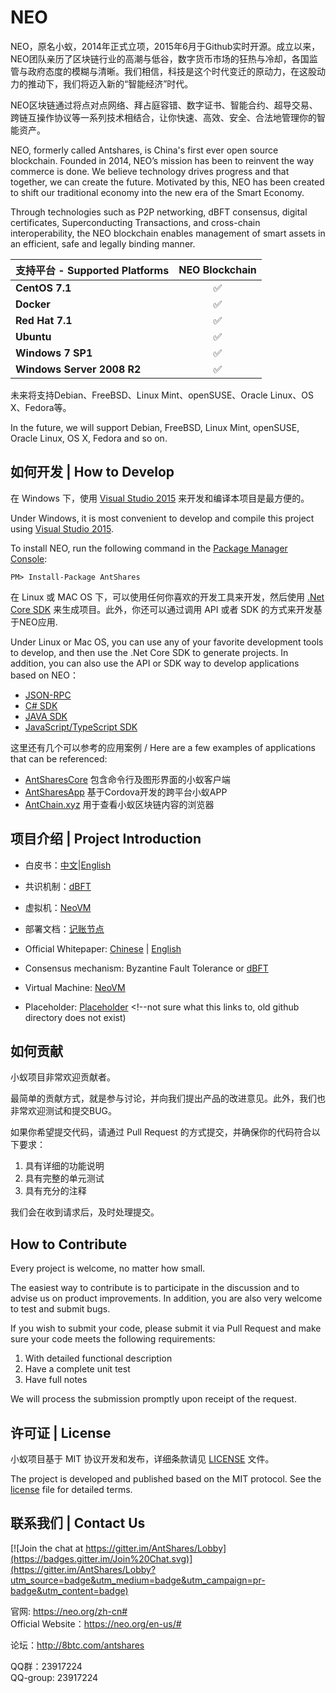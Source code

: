 NEO
================

NEO，原名小蚁，2014年正式立项，2015年6月于Github实时开源。成立以来，NEO团队亲历了区块链行业的高潮与低谷，数字货币市场的狂热与冷却，各国监管与政府态度的模糊与清晰。我们相信，科技是这个时代变迁的原动力，在这股动力的推动下，我们将迈入新的“智能经济”时代。

NEO区块链通过将点对点网络、拜占庭容错、数字证书、智能合约、超导交易、跨链互操作协议等一系列技术相结合，让你快速、高效、安全、合法地管理你的智能资产。

NEO, formerly called Antshares, is China's first ever open source blockchain. Founded in 2014, NEO’s mission has been to reinvent the way commerce is done. We believe technology drives progress and that together, we can create the future. Motivated by this, NEO has been created to shift our traditional economy into the new era of the Smart Economy. 

Through technologies such as P2P networking, dBFT consensus, digital certificates, Superconducting Transactions, and cross-chain interoperability, the NEO blockchain enables management of smart assets in an efficient, safe and legally binding manner.

| 支持平台 - Supported Platforms  | NEO Blockchain |
|---|:-----------:|
|**CentOS 7.1**|:white_check_mark:|
|**Docker**|:white_check_mark:|
|**Red Hat 7.1**|:white_check_mark:|
|**Ubuntu**|:white_check_mark:|
|**Windows 7 SP1**|:white_check_mark:|
|**Windows Server 2008 R2**|:white_check_mark:|

未来将支持Debian、FreeBSD、Linux Mint、openSUSE、Oracle Linux、OS X、Fedora等。

In the future, we will support Debian, FreeBSD, Linux Mint, openSUSE, Oracle Linux, OS X, Fedora and so on.

如何开发 | How to Develop
--------

在 Windows 下，使用 [Visual Studio 2015](https://www.visualstudio.com/products/visual-studio-community-vs) 来开发和编译本项目是最方便的。

Under Windows, it is most convenient to develop and compile this project using [Visual Studio 2015](https://www.visualstudio.com/products/visual-studio-community-vs).

To install NEO, run the following command in the [Package Manager Console](https://docs.nuget.org/ndocs/tools/package-manager-console):

```
PM> Install-Package AntShares 
```
<!--the instructions need to be updated-->
在 Linux 或 MAC OS 下，可以使用任何你喜欢的开发工具来开发，然后使用 [.Net Core SDK](https://www.microsoft.com/net/core) 来生成项目。此外，你还可以通过调用 API 或者 SDK 的方式来开发基于NEO应用.

Under Linux or Mac OS, you can use any of your favorite development tools to develop, and then use the .Net Core SDK to generate projects. In addition, you can also use the API or SDK way to develop applications based on NEO：
<!--this list of applications should be updated to NEO-->
+ [JSON-RPC](https://github.com/AntShares/AntShares/wiki/API%E5%8F%82%E8%80%83)
+ [C# SDK](https://github.com/AntShares/AntShares/tree/master/AntSharesCore)
+ [JAVA SDK](https://github.com/AntSharesSDK/antshares-java)
+ [JavaScript/TypeScript SDK](https://github.com/AntSharesSDK/antshares-ts)

这里还有几个可以参考的应用案例 / Here are a few examples of applications that can be referenced:

+ [AntSharesCore](https://github.com/AntShares/AntSharesCore) 包含命令行及图形界面的小蚁客户端
+ [AntSharesApp](https://github.com/AntShares/AntSharesApp) 基于Cordova开发的跨平台小蚁APP
+ [AntChain.xyz](https://github.com/lcux/antchain.xyz) 用于查看小蚁区块链内容的浏览器

项目介绍 | Project Introduction
--------

<!--These should be updated-->
+ 白皮书：[中文](https://newneolink)|[English](https://newneolink)
+ 共识机制：[dBFT](http://www.onchain.com/paper/66c6773b.pdf)
+ 虚拟机：[NeoVM](https://github.com/neo-project/neo-vm) <!--is this the correct one?-->
+ 部署文档：[记账节点](https://github.com/AntShares/AntShares/wiki/%E8%AE%B0%E8%B4%A6%E8%8A%82%E7%82%B9)

+ Official Whitepaper: [Chinese](https://newneolink) | [English](https://newneolink) <!--these also-->
+ Consensus mechanism: Byzantine Fault Tolerance or [dBFT](http://www.onchain.com/paper/66c6773b.pdf)
+ Virtual Machine: [NeoVM](https://github.com/neo-project/neo-vm) <!--is this the correct one?-->
+ Placeholder: [Placeholder](https://something) <!--not sure what this links to, old github directory does not exist)

如何贡献
--------

小蚁项目非常欢迎贡献者。

最简单的贡献方式，就是参与讨论，并向我们提出产品的改进意见。此外，我们也非常欢迎测试和提交BUG。

如果你希望提交代码，请通过 Pull Request 的方式提交，并确保你的代码符合以下要求：

1. 具有详细的功能说明
1. 具有完整的单元测试
1. 具有充分的注释

我们会在收到请求后，及时处理提交。

How to Contribute
--------

Every project is welcome, no matter how small.

The easiest way to contribute is to participate in the discussion and to advise us on product improvements. In addition, you are also very welcome to test and submit bugs.

If you wish to submit your code, please submit it via Pull Request and make sure your code meets the following requirements:

1. With detailed functional description
1. Have a complete unit test
1. Have full notes

We will process the submission promptly upon receipt of the request.

许可证 | License
------

小蚁项目基于 MIT 协议开发和发布，详细条款请见 [LICENSE](https://github.com/AntShares/AntShares/blob/master/LICENSE) 文件。

The project is developed and published based on the MIT protocol. See the [license](https://github.com/AntShares/AntShares/blob/master/LICENSE) file for detailed terms. <!--this should be a NEO license-->

联系我们 | Contact Us
------------

[![Join the chat at https://gitter.im/AntShares/Lobby](https://badges.gitter.im/Join%20Chat.svg)](https://gitter.im/AntShares/Lobby?utm_source=badge&utm_medium=badge&utm_campaign=pr-badge&utm_content=badge) <!--this is not up to date -->

官网: https://neo.org/zh-cn#  
Official Website：https://neo.org/en-us/#

论坛：http://8btc.com/antshares <!--is there a new NEO page already? I cannot access it as a foreign guest-->

QQ群：23917224  
QQ-group: 23917224 <!--not sure if this can be used outside of China, if it can't then it is okay if it's only in Chinese-->
